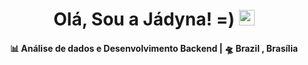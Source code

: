 <div align="center">
   <h1>Olá, Sou a <strong>Jádyna! =) </strong><img src="https://media.giphy.com/media/hvRJCLFzcasrR4ia7z/giphy.gif" width="25px">
   </h1> 
</div>
<div align="center">
<h4> 📊 Análise de dados e Desenvolvimento Backend | 🛸 Brazil , Brasília </h4>
</div>
